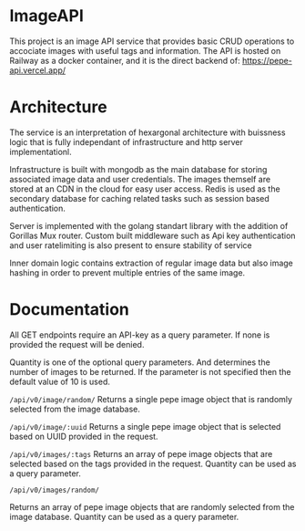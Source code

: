# ImageAPI

This project is an image API service that provides basic CRUD operations to accociate images with useful tags and information.
The API is hosted on Railway as a docker container, and it is the direct backend of: https://pepe-api.vercel.app/


# Architecture

The service is an interpretation of hexargonal architecture with buissness logic that is fully independant of infrastructure and http server implementationl.

Infrastructure is built with mongodb as the main database for storing associated image data and user credentials. The images themself are stored at an CDN in the cloud for easy user access. Redis is used as the secondary database for caching related tasks such as session based authentication.

Server is implemented with the golang standart library with the addition of Gorillas Mux router. Custom built middleware such as Api key authentication and user ratelimiting is also present to ensure stability of service

Inner domain logic contains extraction of regular image data but also image hashing in order to prevent multiple entries of the same image.

# Documentation
All GET endpoints require an API-key as a query parameter.
If none is provided the request will be denied.

Quantity is one of the optional query parameters. And
determines the number of images to be returned. If the
parameter is not specified then the default value of 10 is
used.

```/api/v0/image/random/```
Returns a single pepe image object that is randomly selected
from the image database.

```/api/v0/image/:uuid```
Returns a single pepe image object that is selected based on
UUID provided in the request.

```/api/v0/images/:tags```
Returns an array of pepe image objects that are selected
based on the tags provided in the request. Quantity can be
used as a query parameter.
                    
```/api/v0/images/random/```

Returns an array of pepe image objects that are randomly
selected from the image database. Quantity can be used as a
query parameter.
 
